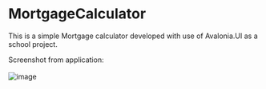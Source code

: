 # MortgageCalculator

This is a simple Mortgage calculator developed with use of Avalonia.UI as a school project.


Screenshot from application:
<br>
<br>
![image](https://user-images.githubusercontent.com/63610399/193625637-089859a2-fbc0-4e65-bc7f-d3770101ee6c.png)
